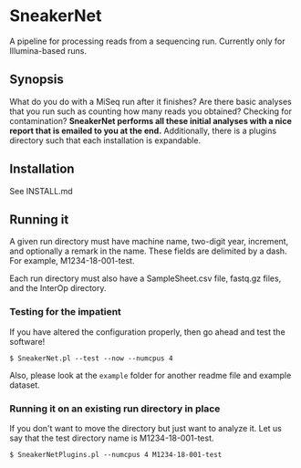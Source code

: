 # SneakerNet

A pipeline for processing reads from a sequencing run. Currently only for Illumina-based runs.

## Synopsis

What do you do with a MiSeq run after it finishes? Are there basic analyses that you run 
such as counting how many reads you obtained? Checking for contamination? **SneakerNet performs
all these initial analyses with a nice report that is emailed to you at the end.** Additionally,
there is a plugins directory such that each installation is expandable.

## Installation

See INSTALL.md

## Running it

A given run directory must have machine name, two-digit year, increment, and optionally a remark
in the name. These fields are delimited by a dash. For example, M1234-18-001-test.

Each run directory must also have a SampleSheet.csv file, fastq.gz files, and the InterOp directory.

### Testing for the impatient

If you have altered the configuration properly, then go ahead and test the software!

    $ SneakerNet.pl --test --now --numcpus 4

Also, please look at the `example` folder for another readme file and example dataset.

### Running it on an existing run directory in place

If you don't want to move the directory but just want to analyze it.  Let us say that
the test directory name is M1234-18-001-test.

    $ SneakerNetPlugins.pl --numcpus 4 M1234-18-001-test

